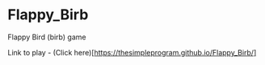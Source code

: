 # Flappy_Birb
Flappy Bird (birb) game

Link to play - (Click here)[https://thesimpleprogram.github.io/Flappy_Birb/]
